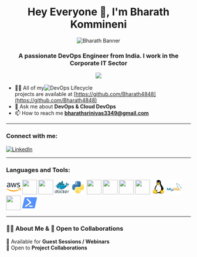 <h1 align="center">Hey Everyone 👋, I'm Bharath Kommineni</h1>

<div align="center">
  <img src="https://github.com/Bharath4848/BHARATH-SRINIVAS-CHOWDARY-KOMMINENI/blob/main/Banner.png" alt="Bharath Banner">
</div>

<h3 align="center">A passionate DevOps Engineer from India. I work in the Corporate IT Sector</a></h3>

<p align="center">
  <a href="https://www.linkedin.com/in/bharath-srinivas-chowdary" target="_blank">
    <img src="https://img.shields.io/badge/LinkedIn-Bharath%20Srinivas%20Chowdary-blue?logo=linkedin&style=flat-square" />
  </a>
</p>

<img align="right" alt="DevOps Lifecycle" width="400" src="https://media.giphy.com/media/qgQUggAC3Pfv687qPC/giphy.gif">


- 👨‍💻 All of my projects are available at [https://github.com/Bharath4848](https://github.com/Bharath4848)  
- 💬 Ask me about **DevOps & Cloud DevOps**  
- 📫 How to reach me **bharathsrinivas3349@gmail.com**

---

<h3 align="left">Connect with me:</h3>
<p align="left">
  <a href="https://www.linkedin.com/in/bharath-srinivas-chowdary" target="_blank">
    <img align="center" src="https://raw.githubusercontent.com/rahuldkjain/github-profile-readme-generator/master/src/images/icons/Social/linked-in-alt.svg" alt="LinkedIn" height="30" width="40" />
  </a>
</p>


---

<h3 align="left">Languages and Tools:</h3>
<p align="left">
  <img src="https://raw.githubusercontent.com/devicons/devicon/master/icons/amazonwebservices/amazonwebservices-original-wordmark.svg" width="40" height="40"/>
  <img src="https://www.vectorlogo.zone/logos/microsoft_azure/microsoft_azure-icon.svg" width="40" height="40"/>
  <img src="https://www.vectorlogo.zone/logos/gnu_bash/gnu_bash-icon.svg" width="40" height="40"/>
  <img src="https://raw.githubusercontent.com/devicons/devicon/master/icons/docker/docker-original-wordmark.svg" width="40" height="40"/>
  <img src="https://raw.githubusercontent.com/devicons/devicon/master/icons/python/python-original.svg" width="40" height="40"/>
  <img src="https://www.vectorlogo.zone/logos/git-scm/git-scm-icon.svg" width="40" height="40"/>
  <img src="https://www.vectorlogo.zone/logos/grafana/grafana-icon.svg" width="40" height="40"/>
  <img src="https://www.vectorlogo.zone/logos/jenkins/jenkins-icon.svg" width="40" height="40"/>
  <img src="https://www.vectorlogo.zone/logos/kubernetes/kubernetes-icon.svg" width="40" height="40"/>
  <img src="https://raw.githubusercontent.com/devicons/devicon/master/icons/linux/linux-original.svg" width="40" height="40"/>
  <img src="https://raw.githubusercontent.com/devicons/devicon/master/icons/mysql/mysql-original-wordmark.svg" width="40" height="40"/>
  <img src="https://www.vectorlogo.zone/logos/terraformio/terraformio-icon.svg" width="40" height="40"/>
  <img src="https://raw.githubusercontent.com/devicons/devicon/master/icons/powershell/powershell-original.svg" width="40" height="40"/>
</p>

---

### 👨‍💼 About Me & 🤝 Open to Collaborations

🎤 Available for **Guest Sessions / Webinars**  
🤝 Open to **Project Collaborations**  

> 
